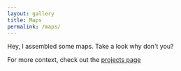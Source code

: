 ```yaml
---
layout: gallery
title: Maps
permalink: /maps/
---
```

Hey, I assembled some maps. Take a look why don't you?

For more context, check out the <a href="./projects">projects page</a>
